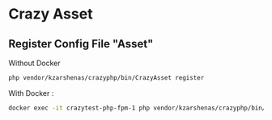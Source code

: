 # Crazy Asset

## Register Config File "Asset"

Without Docker
```sh
php vendor/kzarshenas/crazyphp/bin/CrazyAsset register
```

With Docker :
```sh
docker exec -it crazytest-php-fpm-1 php vendor/kzarshenas/crazyphp/bin/CrazyAsset register
```